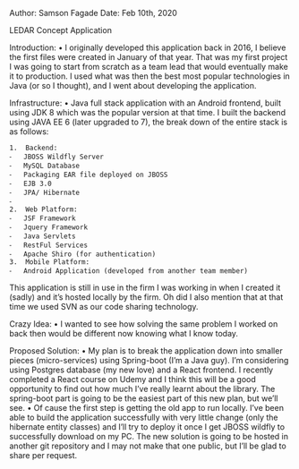 Author: Samson Fagade
Date: Feb 10th, 2020

LEDAR Concept Application

Introduction:
	•	I originally developed this application back in 2016, I believe the first files were created in January of that year. That was my first project I was going to start from scratch as a team lead that would eventually make it to production. I used what was then the best most popular technologies in Java (or so I thought), and I went about developing the application.

Infrastructure:
	•	Java full stack application with an Android frontend, built using JDK 8 which was the popular version at that time. I built the backend using JAVA EE 6 (later upgraded to 7), the break down of the entire stack is as follows:

	1.	Backend:
	⁃	JBOSS Wildfly Server
	⁃	MySQL Database
	⁃	Packaging EAR file deployed on JBOSS
	⁃	EJB 3.0
	⁃	JPA/ Hibernate
	⁃	
	2.	Web Platform:
	⁃	JSF Framework
	⁃	Jquery Framework
	⁃	Java Servlets
	⁃	RestFul Services
	⁃	Apache Shiro (for authentication) 
	3.	Mobile Platform:
	⁃	Android Application (developed from another team member)

This application is still in use in the firm I was working in when I created it (sadly) and it’s hosted locally by the firm. Oh did I also mention that at that time we used SVN as our code sharing technology.


Crazy Idea:
	•	I wanted to see how solving the same problem I worked on back then would be different now knowing what I know today.


Proposed Solution:
	•	My plan is to break the application down into smaller pieces (micro-services) using Spring-boot (I’m a Java guy). I’m considering using Postgres database (my new love) and a React frontend. I recently completed a React course on Udemy and I think this will be a good opportunity to find out how much I’ve really learnt about the library. The spring-boot part is going to be the easiest part of this new plan, but we’ll see. 
	•	Of cause the first step is getting the old app to run locally. I’ve been able to build the application successfully with very little change (only the hibernate entity classes) and I’ll try to deploy it once I get JBOSS wildfly to successfully download on my PC. The new solution is going to be hosted in another git repository and I may not make that one public, but I’ll be glad to share per request. 
